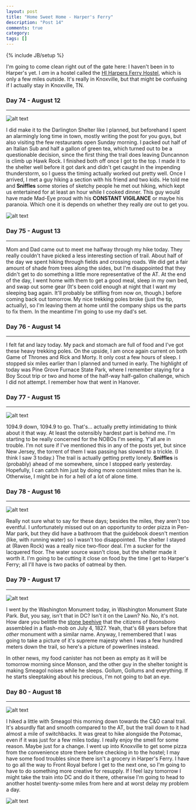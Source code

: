 ```yaml
---
layout: post
title: "Home Sweet Home - Harper's Ferry"
description: "Post 14"
comments: true
category:
tags: []
---
```

{% include JB/setup %}

I'm going to come clean right out of the gate here: I haven't been in to Harper's yet. I *am* in a hostel called the [HI Harpers Ferry Hostel](https://www.hiusa.org/hostels/maryland/knoxville/harpers-ferry), which is only a few miles outside. It's really in Knoxville, but that might be confusing if I actually stay in Knoxville, TN.

### Day 74 - August 12
---

![alt text](https://raw.githubusercontent.com/SilensAngelusNex/silensangelusnex.github.com/master/_images/harpers/20170812_143545.jpg "View from Hawk Rock")

I did make it to the Darlington Shelter like I planned, but beforehand I spent an alarmingly long time in town, mostly writing the post for you guys, but also visiting the few restaurants open Sunday morning. I packed out half of an Italian Sub and half a gallon of green tea, which turned out to be a questionable decision, since the first thing the trail does leaving Duncannon is climb up Hawk Rock. I finished both off once I got to the top. I made it to the shelter well before it got dark and didn't get caught in the impending thunderstorm, so I guess the timing actually worked out pretty well. Once I arrived, I met a guy hiking a section with his friend and two kids. He told me and **Sniffles** some stories of sketchy people he met out hiking, which kept us entertained for at least an hour while I cooked dinner. This guy would have made Mad-Eye proud with his **CONSTANT VIGILANCE** or maybe his paranoia. Which one it is depends on whether they really *are* out to get you.

![alt text](https://raw.githubusercontent.com/SilensAngelusNex/silensangelusnex.github.com/master/_images/harpers/20170812_143536.jpg "Another View from Hawk Rock")

### Day 75 - August 13
---

Mom and Dad came out to meet me halfway through my hike today. They really couldn't have picked a less interesting section of trail. About half of the day we spent hiking through fields and crossing roads. We did get a fair amount of shade from trees along the sides, but I'm disappointed that they didn't get to do something a little more representative of the AT. At the end of the day, I went home with them to get a good meal, sleep in my own bed, and swap out some gear (It's been cold enough at night that I want my sleeping bag again. It'll probably be stifling from now on, though.) before coming back out tomorrow. My nice trekking poles broke (just the tip, actually), so I'm leaving them at home until the company ships us the parts to fix them. In the meantime I'm going to use my dad's set.  

### Day 76 - August 14
---

I felt fat and lazy today. My pack and stomach are full of food and I've got these heavy trekking poles. On the upside, I am once again current on both Game of Thrones and Rick and Morty. It only cost a few hours of sleep. I stopped six miles earlier than I planned and turned in early. The highlight of today was Pine Grove Furnace State Park, where I remember staying for a Boy Scout trip or two and home of the half-way half-gallon challenge, which I did not attempt. I remember how that went in Hanover.

### Day 77 - August 15
---

![alt text](https://raw.githubusercontent.com/SilensAngelusNex/silensangelusnex.github.com/master/_images/harpers/20170815_102146.jpg "WOAH, WE'RE HALFWAY THERE")

1094.9 down, 1094.9 to go. That's... actually pretty intimidating to think about it that way. At least the ostensibly hardest part is behind me. I'm starting to be really concerned for the NOBOs I'm seeing. Y'all are in trouble. I'm not sure if I've mentioned this in any of the posts yet, but since New Jersey, the torrent of them I was passing has slowed to a trickle. (I think I saw 3 today.) The trail is actually getting pretty lonely. **Sniffles** is (probably) ahead of me somewhere, since I stopped early yesterday. Hopefully, I can catch him just by doing more consistent miles than he is. Otherwise, I might be in for a hell of a lot of alone time.

### Day 78 - August 16
---

![alt text](https://raw.githubusercontent.com/SilensAngelusNex/silensangelusnex.github.com/master/_images/harpers/20170816_151917.jpg "The Sweet Tea Line")

Really not sure what to say for these days; besides the miles, they aren't too eventful. I unfortunately missed out on an opportunity to order pizza in Pen-Mar park, but they did have a bathroom that the guidebook doesn't mention (like, with running water) so I wasn't too disappointed. The shelter I stayed at (Raven Rock) was a really nice two-floor deal. I'm a sucker for the lacquered floor. The water source wasn't close, but the shelter made it worth it. I'm going to be cutting it close on food by the time I get to Harper's Ferry; all I'll have is two packs of oatmeal by then.

### Day 79 - August 17
---

![alt text](https://raw.githubusercontent.com/SilensAngelusNex/silensangelusnex.github.com/master/_images/harpers/20170817_161507.jpg "View from a powerline slash that's *much* less interesting than the Washington Monument")

I went by the Washington Monument today, in Washington Monument State Park. But, you say, isn't that in DC? Isn't it on the Lawn? No. No, it's not. How dare you belittle the [stone beehive](https://en.wikipedia.org/wiki/Washington_Monument_State_Park) that the citizens of Boonsboro assembled in a flash-mob on July 4, 1827. Yeah, that's 68 years before that *other* monument with a similar name. Anyway, I remembered that I was going to take a picture of it's supreme majesty when I was a few hundred meters down the trail, so here's a picture of powerlines instead.

In other news, my food canister has not been as empty as it will be tomorrow morning since Monson, and the other guy in the shelter tonight is making Smeagol noises while he sleeps. Gollum, Gollums and everything. If he starts sleeptaking about his precious, I'm not going to bat an eye.

### Day 80 - August 18
---

![alt text](https://raw.githubusercontent.com/SilensAngelusNex/silensangelusnex.github.com/master/_images/harpers/20170818_102446.jpg "Ruins in Gathland State Park")

I hiked a little with Smeagol this morning down towards the C&O canal trail. It's absurdly flat and smooth compared to the AT, but the trail down to it had almost a mile of switchbacks. It was great to hike alongside the Potomac, even if it was just for a few miles today. I really enjoy the smell for some reason. Maybe just for a change. I went up into Knoxville to get some pizza from the convenience store there before checking in to the hostel; I may have some food troubles since there isn't a grocery in Harper's Ferry. I have to go all the way to Front Royal before I get to the next one, so I'm going to have to do something more creative for resupply. If I feel lazy tomorrow I might take the train into DC and do it there, otherwise I'm going to head to another hostel twenty-some miles from here and at worst delay my problem a day. 

![alt text](https://raw.githubusercontent.com/SilensAngelusNex/silensangelusnex.github.com/master/_images/harpers/20170818_133249.jpg "mario_pipe_enter.wav")
